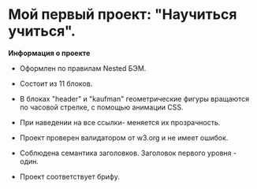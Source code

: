 # Мой первый проект: "Научиться учиться".

**Информация о проекте**

  - Оформлен по правилам Nested БЭМ.

  - Состоит из 11 блоков.

  - В блоках "header" и "kaufman" геометрические фигуры вращаются по часовой стрелке, с помощью анимации CSS.

  - При наведении на все ссылки- меняется их прозрачность.

  - Проект проверен валидатором от w3.org и не имеет ошибок.

  - Соблюдена семантика заголовков. Заголовок первого уровня - один.

  - Проект соответствует брифу.
